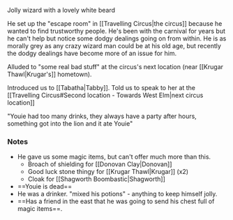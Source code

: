 Jolly wizard with a lovely white beard

He set up the "escape room" in [[Travelling Circus|the circus]] because he wanted to find trustworthy people. He's been with the carnival for years but he can't help but notice some dodgy dealings going on from within. He is as morally grey as any crazy wizard man could be at his old age, but recently the dodgy dealings have become more of an issue for him. 


Alluded to "some real bad stuff" at the circus's next location (near [[Krugar Thawl|Krugar's]] hometown).

Introduced us to [[Tabatha|Tabby]]. Told us to speak to her at the [[Travelling Circus#Second location - Towards West Elm|next circus location]]

"Youie had too many drinks, they always have a party after hours, something got into the lion and it ate Youie"



### Notes
- He gave us some magic items, but can't offer much more than this.
	- Broach of shielding for [[Donovan Clay|Donovan]]
	- Good luck stone thingy for [[Krugar Thawl|Krugar]] (x2)
	- Cloak for [[Shagworth Boombastic|Shagworth]]
- ==Youie is dead==
- He was a drinker. "mixed his potions" - anything to keep himself jolly.
- ==Has a friend in the east that he was going to send his chest full of magic items==.